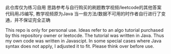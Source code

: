 此仓库仅为练习自用
思路参考与自行购买的刷题教学视频/leetcode的其他答案
代码用JS编写, 教学视频原为Java
当一些方法/数据不可用的时作者自行进行了变通，并不保证完全正确

This repo is only for personal use.
Ideas refer to an algo tutorial purchased by this repository owner or leetocde.
The tutorial was written in Java. Thus my own code was written in Javascipt. 
In some special cases where Java syntax does not apply, I adjusted it to fit. Please think over before use.
